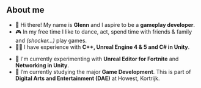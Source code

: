 ## About me

- 👋 Hi there! My name is **Glenn** and I aspire to be a **gameplay developer**.
- 🎮 In my free time I like to dance, act, spend time with friends & family and *(shocker...)* play games.
- 🔧💬 I have experience with **C++, Unreal Engine 4 & 5 and C# in Unity**.
<!-- - ✨ I’m currently learning ... -->
- 🧪 I'm currently experimenting with **Unreal Editor for Fortnite** and **Networking in Unity**.
- 🌱 I’m currently studying the major **Game Development**. This is part of **Digital Arts and Entertainment (DAE)** at Howest, Kortrijk.

<!--
## Contact me

...
-->
